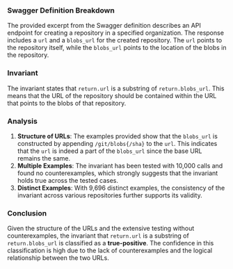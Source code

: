 ### Swagger Definition Breakdown
The provided excerpt from the Swagger definition describes an API endpoint for creating a repository in a specified organization. The response includes a `url` and a `blobs_url` for the created repository. The `url` points to the repository itself, while the `blobs_url` points to the location of the blobs in the repository.

### Invariant
The invariant states that `return.url` is a substring of `return.blobs_url`. This means that the URL of the repository should be contained within the URL that points to the blobs of that repository.

### Analysis
1. **Structure of URLs**: The examples provided show that the `blobs_url` is constructed by appending `/git/blobs{/sha}` to the `url`. This indicates that the `url` is indeed a part of the `blobs_url` since the base URL remains the same.
2. **Multiple Examples**: The invariant has been tested with 10,000 calls and found no counterexamples, which strongly suggests that the invariant holds true across the tested cases.
3. **Distinct Examples**: With 9,696 distinct examples, the consistency of the invariant across various repositories further supports its validity.

### Conclusion
Given the structure of the URLs and the extensive testing without counterexamples, the invariant that `return.url` is a substring of `return.blobs_url` is classified as a **true-positive**. The confidence in this classification is high due to the lack of counterexamples and the logical relationship between the two URLs.
